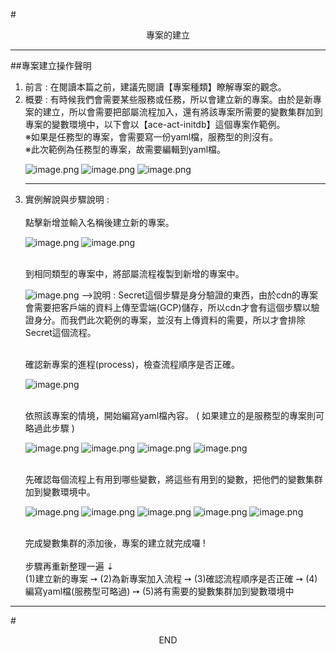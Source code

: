 #<center>專案的建立</center>
<hr>

##專案建立操作聲明
<br>
<ol>
<li>前言 : 在閱讀本篇之前，建議先閱讀【專案種類】瞭解專案的觀念。
<li>概要 : 有時候我們會需要某些服務或任務，所以會建立新的專案。由於是新專案的建立，所以會需要把部屬流程加入，還有將該專案所需要的變數集群加到專案的變數環境中，以下會以【ace-act-initdb】這個專案作範例。
<br>※如果是任務型的專案，會需要寫一份yaml檔，服務型的則沒有。
<br>※此次範例為任務型的專案，故需要編輯到yaml檔。

![image.png](/.attachments/image-6770db99-6643-431b-adeb-7ff693a249cb.png)
![image.png](/.attachments/image-9f5beab9-7fce-4193-8435-dbb952da1533.png)
![image.png](/.attachments/image-96edf6ad-ee22-4a22-ba33-f7849fd2912c.png)
<hr>
<li>實例解說與步驟說明 : 
<br><br>
<Step1> 點擊新增並輸入名稱後建立新的專案。

![image.png](/.attachments/image-9256e26a-3f67-48ff-b7a0-66b994790789.png)
![image.png](/.attachments/image-665490d0-3b38-48a9-a6ca-32e783468ce7.png)

<br>
<Step2> 到相同類型的專案中，將部屬流程複製到新增的專案中。

![image.png](/.attachments/image-68faf8ca-d20b-4217-a773-66dfa04cf10c.png)
-->說明 : Secret這個步驟是身分驗證的東西，由於cdn的專案會需要把客戶端的資料上傳至雲端(GCP)儲存，所以cdn才會有這個步驟以驗證身分。而我們此次範例的專案，並沒有上傳資料的需要，所以才會排除Secret這個流程。

<br>
<Step3> 確認新專案的進程(process)，檢查流程順序是否正確。

![image.png](/.attachments/image-e93a937d-4c41-4637-b731-e9099af53b46.png)

<br>
<Step4> 依照該專案的情境，開始編寫yaml檔內容。 ( 如果建立的是服務型的專案則可略過此步驟 )

![image.png](/.attachments/image-7698bf04-04c3-4b6b-82bd-f1b08f506ab6.png)
![image.png](/.attachments/image-04c6134a-f088-4e4c-b229-2f50838bf57d.png)
![image.png](/.attachments/image-6e266007-ca1c-48a8-9f07-3ff8b4e8e9f3.png)
![image.png](/.attachments/image-fdafd3c8-4b00-4822-a768-dd4b7fbf6bed.png)

<br>
<Step5> 先確認每個流程上有用到哪些變數，將這些有用到的變數，把他們的變數集群加到變數環境中。

![image.png](/.attachments/image-96765b62-bb50-485e-95d5-177904eaee94.png)
![image.png](/.attachments/image-8b4a7d79-dcaf-430a-a3dd-4bfe076b2b10.png)
![image.png](/.attachments/image-caf5c7f8-aaf3-4ebb-9285-ae8cd4238c25.png)
![image.png](/.attachments/image-2b8527b2-265e-4a4b-821d-19ac8141735d.png)
![image.png](/.attachments/image-dd6b0b4a-9eea-4156-a9d4-c7b5d0ea21aa.png)

<br>
完成變數集群的添加後，專案的建立就完成囉 !
<br><br>
步驟再重新整理一遍 ⇣  <br>
(1)建立新的專案 ➙ (2)為新專案加入流程 ➙ (3)確認流程順序是否正確 ➙ (4)編寫yaml檔(服務型可略過) ➙ (5)將有需要的變數集群加到變數環境中
</ol>
<hr>

#<center>END</center>